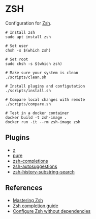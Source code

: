 # ZSH

Configuration for [Zsh](https://zsh.sourceforge.io/).

```shell
# Install zsh
sudo apt install zsh

# Set user
chsh -s $(which zsh)

# Set root
sudo chsh -s $(which zsh)
```

```shell
# Make sure your system is clean
./scripts/clean.sh

# Install plugins and configutation
./scripts/install.sh

# Compare local changes with remote
./scripts/compare.sh
```

```shell
# Test in a docker container
docker build -t zsh-image .
docker run -it --rm zsh-image zsh
```

## Plugins

* [z](https://github.com/rupa/z)
* [pure](https://github.com/sindresorhus/pure)
* [zsh-completions](https://github.com/zsh-users/zsh-completions)
* [zsh-autosuggestions](https://github.com/zsh-users/zsh-autosuggestions)
* [zsh-history-substring-search](https://github.com/zsh-users/zsh-history-substring-search)

## References

- [Mastering Zsh](https://github.com/rothgar/mastering-zsh)
- [Zsh completion guide](https://thevaluable.dev/zsh-completion-guide-examples/)
- [Configure Zsh without dependencies](https://thevaluable.dev/zsh-install-configure-mouseless/)
